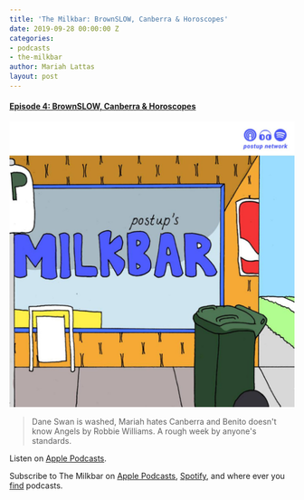 ```yaml
---
title: 'The Milkbar: BrownSLOW, Canberra & Horoscopes'
date: 2019-09-28 00:00:00 Z
categories:
- podcasts
- the-milkbar
author: Mariah Lattas
layout: post
---
```


#### [Episode 4: BrownSLOW, Canberra & Horoscopes](https://podcasts.apple.com/au/podcast/episode-4-brownslow-canberra-horoscopes/id1478059008?i=1000451458093)

![The Milkbar Cover Art](/assets/images/the-milkbar.jpg)

> Dane Swan is washed, Mariah hates Canberra and Benito doesn't know Angels by Robbie Williams. A rough week by anyone's standards.

Listen on [Apple Podcasts](https://podcasts.apple.com/au/podcast/episode-4-brownslow-canberra-horoscopes/id1478059008?i=1000451458093).

Subscribe to The Milkbar on [Apple Podcasts](https://podcasts.apple.com/au/podcast/the-milkbar/id1478059008), [Spotify](https://open.spotify.com/show/1jZ8UrvFnje63aQNC4fzo2), and where ever you [find](https://player.whooshkaa.com/shows/the-milkbar) podcasts. 